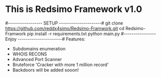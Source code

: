 # This is Redsimo Framework v1.0 #
#----------------- SETUP ---------------------#
git clone https://github.com/reddx4simo/Redsimo-Framwork.git
cd Redsimo-Framwork
pip install -r requirements.txt
python main.py 
#---------------- Enjoy ----------------------#
Features:
- Subdomains enumeration
- WHOIS RECONS
- Advanced Port Scanner
- Bruteforce 'Cracker with more 1 million record'
- Backdoors will be added sooon!
